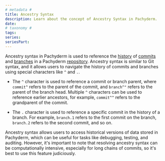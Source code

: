 ```yaml
---
# metadata #
title: Ancestry Syntax
description: Learn about the concept of Ancestry Syntax in Pachyderm. 
date:
# taxonomy #
tags: 
series:
seriesPart:
---
```


Ancestry syntax in Pachyderm is used to reference the [history](TBD) of [commits](TBD) and [branches](TBD) in a Pachyderm [repository](TBD). Ancestry syntax is similar to Git syntax, and it allows users to navigate the history of commits and branches using special characters like `^` and `.`.

- The `^` character is used to reference a commit or branch parent, where `commit^` refers to the parent of the commit, and `branch^"` refers to the parent of the branch head. Multiple `^` characters can be used to reference earlier ancestors, for example, `commit^^` refers to the grandparent of the commit.

- The `.` character is used to reference a specific commit in the history of a branch. For example, `branch.1` refers to the first commit on the branch, `branch.2` refers to the second commit, and so on. 

Ancestry syntax allows users to access historical versions of data stored in Pachyderm, which can be useful for tasks like debugging, testing, and auditing. However, it's important to note that resolving ancestry syntax can be computationally intensive, especially for long chains of commits, so it's best to use this feature judiciously.